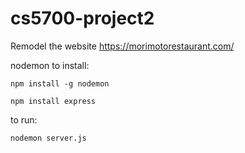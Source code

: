 # cs5700-project2
Remodel the website https://morimotorestaurant.com/


nodemon
to install:

`npm install -g nodemon`

`npm install express`

to run:

`nodemon server.js`
